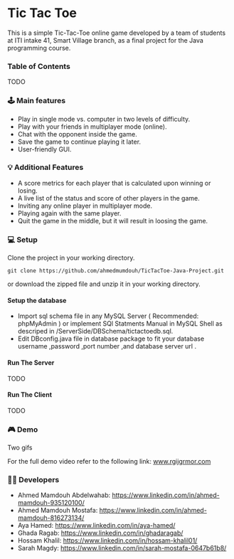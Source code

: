 # **Tic Tac Toe**

This is a simple Tic-Tac-Toe online game developed by a team of students at ITI intake 41, 
Smart Village branch, as a final project for the Java programming course.

### Table of Contents

TODO

### 🕹️ Main features

- Play in single mode vs. computer in two levels of difficulty.
- Play with your friends in multiplayer mode (online).
- Chat with the opponent inside the game.
- Save the game to continue playing it later.
- User-friendly GUI.

### 💡 Additional Features

- A score metrics for each player that is calculated upon winning or losing.
- A live list of the status and score of other players in the game.
- Inviting any online player in multiplayer mode.
- Playing again with the same player.
- Quit the game in the middle, but it will result in loosing the game.

### 💻 Setup 

Clone the project in your working directory.

`git clone https://github.com/ahmedmumdouh/TicTacToe-Java-Project.git`

or download the zipped file and unzip it in your working directory.

#### Setup the database

- Import sql schema file in any MySQL Server ( Recommended: phpMyAdmin ) or implement SQl Statments Manual in MySQL Shell as descriped in /ServerSide/DBSchema/tictactoedb.sql.
- Edit DBconfig.java file in database package to fit your database username ,password ,port number ,and database server url .

#### Run The Server

TODO

#### Run The Client

TODO

### 🎮 Demo 

Two gifs 



For the full demo video refer to the following link: www.rgijgrmor.com



### 👨‍💻 Developers

- Ahmed Mamdouh Abdelwahab: https://www.linkedin.com/in/ahmed-mamdouh-935120100/
- Ahmed Mamdouh Mostafa: https://www.linkedin.com/in/ahmed-mamdouh-816273134/
- Aya Hamed: https://www.linkedin.com/in/aya-hamed/
- Ghada Ragab:	https://www.linkedin.com/in/ghadaragab/
- Hossam Khalil:	https://www.linkedin.com/in/hossam-khalil01/
- Sarah Magdy:	https://www.linkedin.com/in/sarah-mostafa-0647b61b8/
